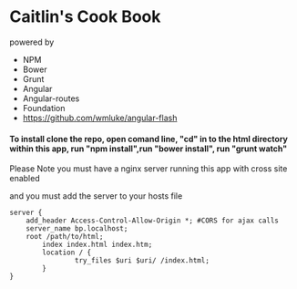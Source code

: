 # Caitlin's Cook Book

powered by

* NPM
* Bower
* Grunt
* Angular
* Angular-routes
* Foundation
* https://github.com/wmluke/angular-flash

#### To install clone the repo, open comand line, "cd" in to the html directory within this app, run "npm install",run "bower install", run "grunt watch"

Please Note you must have a nginx server running this app with cross site enabled

and you must add the server to your hosts file

    server {
        add_header Access-Control-Allow-Origin *; #CORS for ajax calls
        server_name bp.localhost;
        root /path/to/html;
            index index.html index.htm;
            location / {
                    try_files $uri $uri/ /index.html;
            }
    }